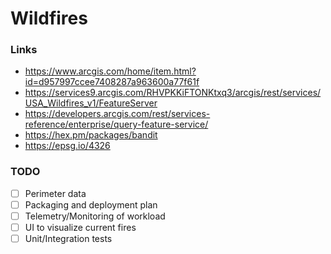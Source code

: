 # Wildfires

### Links

- https://www.arcgis.com/home/item.html?id=d957997ccee7408287a963600a77f61f
- https://services9.arcgis.com/RHVPKKiFTONKtxq3/arcgis/rest/services/USA_Wildfires_v1/FeatureServer
- https://developers.arcgis.com/rest/services-reference/enterprise/query-feature-service/
- https://hex.pm/packages/bandit
- https://epsg.io/4326

### TODO

- [ ] Perimeter data
- [ ] Packaging and deployment plan
- [ ] Telemetry/Monitoring of workload
- [ ] UI to visualize current fires
- [ ] Unit/Integration tests
